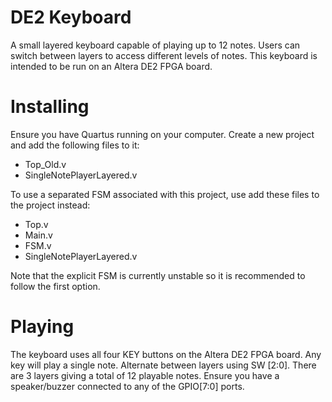# DE2 Keyboard
A small layered keyboard capable of playing up to 12 notes.
Users can switch between layers to access different levels of notes.
This keyboard is intended to be run on an Altera DE2 FPGA board.

# Installing
Ensure you have Quartus running on your computer.
Create a new project and add the following files to it:
  * Top_Old.v
  * SingleNotePlayerLayered.v

To use a separated FSM associated with this project, use add these files to the project instead:
  * Top.v
  * Main.v
  * FSM.v
  * SingleNotePlayerLayered.v

Note that the explicit FSM is currently unstable so it is recommended to follow the first option.

# Playing
The keyboard uses all four KEY buttons on the Altera DE2 FPGA board. Any key will play a single note.
Alternate between layers using SW [2:0]. There are 3 layers giving a total of 12 playable notes.
Ensure you have a speaker/buzzer connected to any of the GPIO[7:0] ports.
